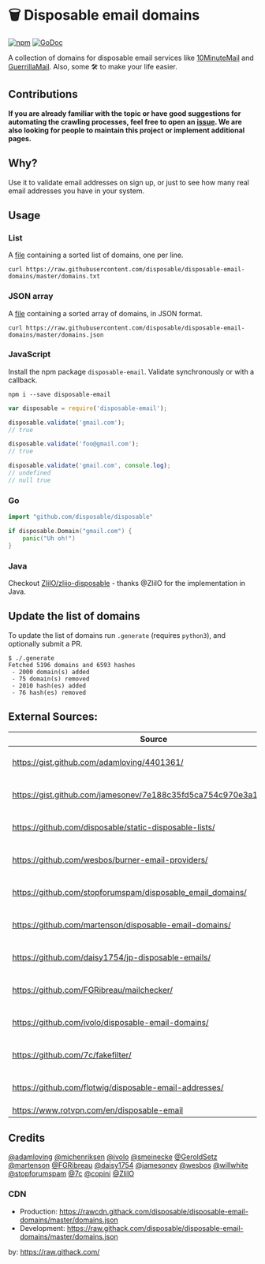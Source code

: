 # 🗑 Disposable email domains

[![npm](https://badge.fury.io/js/disposable-email.svg)](https://www.npmjs.com/package/disposable-email)
[![GoDoc](https://godoc.org/github.com/disposable/disposable?status.svg)](https://godoc.org/github.com/disposable/disposable)

A collection of domains for disposable email services like [10MinuteMail](http://10minutemail.com) and [GuerrillaMail](https://www.guerrillamail.com). Also, some 🛠 to make your life easier.

## Contributions

**If you are already familiar with the topic or have good suggestions for automating the crawling processes, feel free to open an [issue](https://github.com/disposable/disposable/issues/new). We are also looking for people to maintain this project or implement additional pages.**

## Why?

Use it to validate email addresses on sign up, or just to see how many real email addresses you have in your system.

## Usage

### List

A [file](https://raw.githubusercontent.com/disposable/disposable-email-domains/master/domains.txt)
containing a sorted list of domains, one per line.

```shell
curl https://raw.githubusercontent.com/disposable/disposable-email-domains/master/domains.txt
```

### JSON array

A [file](https://raw.githubusercontent.com/disposable/disposable-email-domains/master/domains.json)
containing a sorted array of domains, in JSON format.

```shell
curl https://raw.githubusercontent.com/disposable/disposable-email-domains/master/domains.json
```

### JavaScript

Install the npm package `disposable-email`. Validate synchronously or with a callback.

```shell
npm i --save disposable-email
```

```javascript
var disposable = require('disposable-email');

disposable.validate('gmail.com');
// true

disposable.validate('foo@gmail.com');
// true

disposable.validate('gmail.com', console.log);
// undefined
// null true
```

### Go

```go
import "github.com/disposable/disposable"

if disposable.Domain("gmail.com") {
    panic("Uh oh!")
}
```

### Java

Checkout [ZliIO/zliio-disposable](https://github.com/ZliIO/zliio-disposable) - thanks @ZliIO for the implementation in Java.

## Update the list of domains

To update the list of domains run `.generate` (requires `python3`), and optionally submit a PR.

```shell
$ ./.generate
Fetched 5196 domains and 6593 hashes
 - 2000 domain(s) added
 - 75 domain(s) removed
 - 2010 hash(es) added
 - 76 hash(es) removed
```

## External Sources:
|Source|Status|
|------|--:|
|https://gist.github.com/adamloving/4401361/|![GitHub last update](https://img.shields.io/badge/dynamic/json?color=lightgray&style=flat&label=last%20update&query=%24.updated_at&url=https%3A%2F%2Fapi.github.com%2Fgists%2F4401361&cacheSeconds=86400)|
|https://gist.github.com/jamesonev/7e188c35fd5ca754c970e3a1caf045ef/|![GitHub last update](https://img.shields.io/badge/dynamic/json?color=lightgray&style=flat&label=last%20update&query=%24.updated_at&url=https%3A%2F%2Fapi.github.com%2Fgists%2F7e188c35fd5ca754c970e3a1caf045ef&cacheSeconds=86400)|
|https://github.com/disposable/static-disposable-lists/|![GitHub last commit](https://img.shields.io/github/last-commit/disposable/static-disposable-lists)|
|https://github.com/wesbos/burner-email-providers/|![GitHub last commit](https://img.shields.io/github/last-commit/wesbos/burner-email-providers)|
|https://github.com/stopforumspam/disposable_email_domains/|![GitHub last commit](https://img.shields.io/github/last-commit/stopforumspam/disposable_email_domains)|
|https://github.com/martenson/disposable-email-domains/|![GitHub last commit](https://img.shields.io/github/last-commit/martenson/disposable-email-domains)|
|https://github.com/daisy1754/jp-disposable-emails/|![GitHub last commit](https://img.shields.io/github/last-commit/daisy1754/jp-disposable-emails)|
|https://github.com/FGRibreau/mailchecker/|![GitHub last commit](https://img.shields.io/github/last-commit/FGRibreau/mailchecker)|
|https://github.com/ivolo/disposable-email-domains/|![GitHub last commit](https://img.shields.io/github/last-commit/ivolo/disposable-email-domains)|
|https://github.com/7c/fakefilter/|![GitHub last commit](https://img.shields.io/github/last-commit/7c/fakefilter)|
|https://github.com/flotwig/disposable-email-addresses/|![GitHub last commit](https://img.shields.io/github/last-commit/flotwig/disposable-email-addresses)|
|https://www.rotvpn.com/en/disposable-email||

## Credits

[@adamloving](https://github.com/adamloving)
[@michenriksen](https://github.com/michenriksen)
[@ivolo](https://github.com/ivolo)
[@smeinecke](https://github.com/smeinecke)
[@GeroldSetz](https://github.com/GeroldSetz)
[@martenson](https://github.com/martenson)
[@FGRibreau](https://github.com/FGRibreau)
[@daisy1754](https://github.com/daisy1754)
[@jamesonev](https://github.com/jamesonev)
[@wesbos](https://github.com/wesbos)
[@willwhite](https://github.com/willwhite)
[@stopforumspam](https://github.com/stopforumspam)
[@7c](https://github.com/7c)
[@copini](https://github.com/copini)
[@ZliIO](https://github.com/ZliIO)

### CDN

* Production: https://rawcdn.githack.com/disposable/disposable-email-domains/master/domains.json
* Development: https://raw.githack.com/disposable/disposable-email-domains/master/domains.json

by: https://raw.githack.com/
